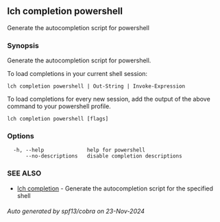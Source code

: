 ## lch completion powershell

Generate the autocompletion script for powershell

### Synopsis

Generate the autocompletion script for powershell.

To load completions in your current shell session:

	lch completion powershell | Out-String | Invoke-Expression

To load completions for every new session, add the output of the above command
to your powershell profile.


```
lch completion powershell [flags]
```

### Options

```
  -h, --help              help for powershell
      --no-descriptions   disable completion descriptions
```

### SEE ALSO

* [lch completion](lch_completion.md)	 - Generate the autocompletion script for the specified shell

###### Auto generated by spf13/cobra on 23-Nov-2024
